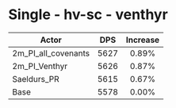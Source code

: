 # Single - hv-sc - venthyr
| Actor | DPS | Increase |
|---|:---:|:---:|
|2m_PI_all_covenants|5627|0.89%|
|2m_PI_Venthyr|5626|0.87%|
|Saeldurs_PR|5615|0.67%|
|Base|5578|0.00%|
